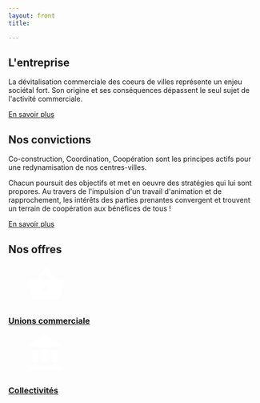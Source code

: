 ```yaml
---
layout: front
title:

---
```


## L'entreprise

La dévitalisation commerciale des coeurs de villes représente un enjeu sociétal fort. Son origine et ses conséquences dépassent le seul sujet de l'activité commerciale.

<a href="/ensavoirplus/entreprise" type="button" class="btn btn-primary">En savoir plus</a>



## Nos convictions

Co-construction, Coordination, Coopération sont les principes actifs pour une redynamisation de nos centres-villes.

Chacun poursuit des objectifs et met en oeuvre des stratégies qui lui sont propores. Au travers de l'impulsion d'un travail d'animation et de rapprochement, les intérêts des parties prenantes convergent et trouvent un terrain de coopération aux bénéfices de tous !

<a href="/ensavoirplus/nosconvictions" type="button" class="btn btn-primary">En savoir plus</a>



## Nos offres

<div class="icons-banner">
  <div >
    <a href="/offres/unions-commerciales" class="icon-card">
      <div class="icon-card-body">
        <div style="padding:0 35px">
          <svg fill="#FFFFFF" height="80" viewBox="0 0 24 24" width="80" xmlns="http://www.w3.org/2000/svg">
              <path d="M0 0h24v24H0z" fill="none"/>
              <path d="M17.21 9l-4.38-6.56c-.19-.28-.51-.42-.83-.42-.32 0-.64.14-.83.43L6.79 9H2c-.55 0-1 .45-1 1 0 .09.01.18.04.27l2.54 9.27c.23.84 1 1.46 1.92 1.46h13c.92 0 1.69-.62 1.93-1.46l2.54-9.27L23 10c0-.55-.45-1-1-1h-4.79zM9 9l3-4.4L15 9H9zm3 8c-1.1 0-2-.9-2-2s.9-2 2-2 2 .9 2 2-.9 2-2 2z"/>
          </svg>
        </div>
        <h3 class="icon-card-text">
          Unions commerciale
        </h3>
      </div>
    </a>
    <a href="/offres/collectivite" class="icon-card">
      <div class="icon-card-body">
        <div style="padding:0 35px">
        <svg fill="#FFFFFF" height="80" viewBox="0 0 24 24" width="80" xmlns="http://www.w3.org/2000/svg">
            <path d="M0 0h24v24H0z" fill="none"/>
            <path d="M4 10v7h3v-7H4zm6 0v7h3v-7h-3zM2 22h19v-3H2v3zm14-12v7h3v-7h-3zm-4.5-9L2 6v2h19V6l-9.5-5z"/>
        </svg>
        </div>
        <h3 class="icon-card-text">
          Collectivités
        </h3>
      </div>
    </a>
  </div>
</div>
